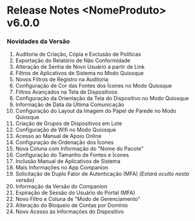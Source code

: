 # Release Notes \<NomeProduto> v6.0.0

### Novidades da Versão

1. Auditoria de Criação, Cópia e Exclusão de Políticas&#x20;
2. Exportação do Relatório de Não Conformidade&#x20;
3. Alteração de Senha de Novo Usuário a partir de Link&#x20;
4. Filtros de Aplicativos de Sistema no Modo Quiosque&#x20;
5. Novos Filtros de Registro na Auditoria&#x20;
6. Configuração de Cor das Fontes dos Ícones no Modo Quiosque&#x20;
7. Filtros Avançados na Tela de Dispositivos&#x20;
8. Configuração da Orientação da Tela do Dispositivo no Modo Quiosque&#x20;
9. Informação de Data da Última Comunicação&#x20;
10. Configuração do Layout da Imagem do Papel de Parede no Modo Quiosque&#x20;
11. Criação de Grupos de Dispositivos em Lote&#x20;
12. Configuração de Wifi no Modo Quiosque&#x20;
13. Acesso ao Manual de Apoio Online&#x20;
14. Configuração de Ordenação dos Ícones&#x20;
15. Nova Coluna com Informação do "Nome do Pacote"&#x20;
16. Configuração do Tamanho de Fontes e Ícones&#x20;
17. Inclusão Manual de Aplicativos de Sistema&#x20;
18. Mais Informações no App Companion&#x20;
19. Solicitação de Duplo Fator de Autenticação (MFA) _(Estará oculto nesta versão)_&#x20;
20. Informação da Versão do Companion&#x20;
21. Expiração de Sessão do Usuário do Portal (MFA)&#x20;
22. Novo Filtro e Coluna de "Modo de Gerenciamento"&#x20;
23. Alteração do Bloqueio de Contas por Domínio&#x20;
24. Novo Acesso às Informações do Dispositivo
